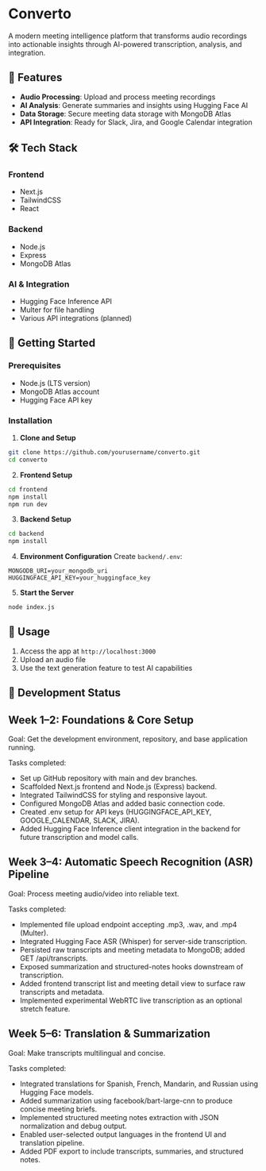 # Converto

A modern meeting intelligence platform that transforms audio recordings into actionable insights through AI-powered transcription, analysis, and integration.

## 🚀 Features

- **Audio Processing**: Upload and process meeting recordings
- **AI Analysis**: Generate summaries and insights using Hugging Face AI
- **Data Storage**: Secure meeting data storage with MongoDB Atlas
- **API Integration**: Ready for Slack, Jira, and Google Calendar integration

## 🛠️ Tech Stack

### Frontend
- Next.js
- TailwindCSS
- React

### Backend
- Node.js
- Express
- MongoDB Atlas

### AI & Integration
- Hugging Face Inference API
- Multer for file handling
- Various API integrations (planned)

## 🏁 Getting Started

### Prerequisites
- Node.js (LTS version)
- MongoDB Atlas account
- Hugging Face API key

### Installation

1. **Clone and Setup**
```bash
git clone https://github.com/yourusername/converto.git
cd converto
```

2. **Frontend Setup**
```bash
cd frontend
npm install
npm run dev
```

3. **Backend Setup**
```bash
cd backend
npm install
```

4. **Environment Configuration**
Create `backend/.env`:
```plaintext
MONGODB_URI=your_mongodb_uri
HUGGINGFACE_API_KEY=your_huggingface_key
```

5. **Start the Server**
```bash
node index.js
```

## 📝 Usage

1. Access the app at `http://localhost:3000`
2. Upload an audio file
3. Use the text generation feature to test AI capabilities

## 🚧 Development Status

## Week 1–2: Foundations & Core Setup

Goal: Get the development environment, repository, and base application running.

Tasks completed:
- Set up GitHub repository with main and dev branches.
- Scaffolded Next.js frontend and Node.js (Express) backend.
- Integrated TailwindCSS for styling and responsive layout.
- Configured MongoDB Atlas and added basic connection code.
- Created .env setup for API keys (HUGGINGFACE_API_KEY, GOOGLE_CALENDAR, SLACK, JIRA).
- Added Hugging Face Inference client integration in the backend for future transcription and model calls.

## Week 3–4: Automatic Speech Recognition (ASR) Pipeline

Goal: Process meeting audio/video into reliable text.

Tasks completed:
- Implemented file upload endpoint accepting .mp3, .wav, and .mp4 (Multer).
- Integrated Hugging Face ASR (Whisper) for server-side transcription.
- Persisted raw transcripts and meeting metadata to MongoDB; added GET /api/transcripts.
- Exposed summarization and structured-notes hooks downstream of transcription.
- Added frontend transcript list and meeting detail view to surface raw transcripts and metadata.
- Implemented experimental WebRTC live transcription as an optional stretch feature.

## Week 5–6: Translation & Summarization

Goal: Make transcripts multilingual and concise.

Tasks completed:
- Integrated translations for Spanish, French, Mandarin, and Russian using Hugging Face models.
- Added summarization using facebook/bart-large-cnn to produce concise meeting briefs.
- Implemented structured meeting notes extraction with JSON normalization and debug output.
- Enabled user-selected output languages in the frontend UI and translation pipeline.
- Added PDF export to include transcripts, summaries, and structured notes.
